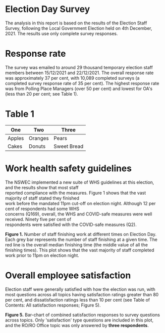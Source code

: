 # Election Day Survey
The analysis in this report is based on the results of the Election Staff Survey, following the 
Local Government Election held on 4th December, 2021. The results use only complete survey responses. 



# **Response rate** 
The survey was emailed to around 29 thousand temporary election staff members between 15/12/2021 and 22/12/2021. 
The overall response rate was approximately 37 per cent, with 10,089 completed surveys (a completed survey response 
rate of 35 per cent). The highest response rate was from Polling Place Managers (over 50 per cent) and lowest for 
OA's (less than 20 per cent; see Table 1). 


# Table 1
| One | Two | Three |
| --- | --- | --- |
| Apples | Oranges | Pears |
| Cakes | Donuts | Sweet Bread |


# Work health safety guidelines 
The NSWEC implemented a new suite of WHS guidelines at this election, and the results show that most staff   
reported compliance with the measures. Figure 1 shows that the vast majority of staff stated they finished   
work before the mandated 11pm cut-off on election night. Although 12 per cent of respondents had some WHS   
concerns (Q169), overall, the WHS and COVID-safe measures were well received. Ninety five per cent of   
respondents were satisfied with the COVID-safe measures (Q2).




**Figure 1.** Number of staff finishing work at different times on Election Day. Each grey bar represents 
the number of staff finishing at a given time. The red line is the overall median finishing time (the middle 
value of all the finishing times). This plot shows that the vast majority of staff completed work prior to 11pm 
on election night.



# Overall employee satisfaction 
Election staff were generally satisfied with how the election was run, with most questions across all topics having 
satisfaction ratings greater than 80 per cent, and dissatisfaction ratings less than 10 per cent (see Table of 
Contents: All satisfaction responses; Figure 5). 



**Figure 5.** Bar-chart of combined satisfaction responses to survey questions across topics. Only 'satisfaction' 
type questions are included in this plot, and the RO/RO Office topic was only answered by **three respondents**.

